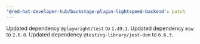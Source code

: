 ```yaml
---
'@red-hat-developer-hub/backstage-plugin-lightspeed-backend': patch
---
```


Updated dependency `@playwright/test` to `1.49.1`.
Updated dependency `msw` to `2.6.8`.
Updated dependency `@testing-library/jest-dom` to `6.6.3`.
